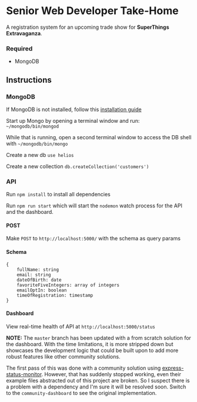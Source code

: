 # Senior Web Developer Take-Home

A registration system for an upcoming trade show for <b>SuperThings
Extravaganza</b>.

### Required

-   MongoDB

## Instructions

### MongoDB

If MongoDB is not installed, follow this [installation guide](https://treehouse.github.io/installation-guides/mac/mongo-mac.html)

Start up Mongo by opening a terminal window and run:
`~/mongodb/bin/mongod`

While that is running, open a second terminal window to access the DB shell with `~/mongodb/bin/mongo`

Create a new db `use helios`

Create a new collection `db.createCollection('customers')`

### API

Run `npm install` to install all dependencies

Run `npm run start` which will start the `nodemon` watch process for the API and the dashboard.

#### POST

Make `POST` to `http://localhost:5000/` with the schema as query params

#### Schema

```
{
    fullName: string
    email: string
    dateOfBirth: date
    favoriteFiveIntegers: array of integers
    emailOptIn: boolean
    timeOfRegistration: timestamp
}
```

#### Dashboard

View real-time health of API at `http://localhost:5000/status`

<b>NOTE:</b> The `master` branch has been updated with a from scratch solution for the dashboard. With the time limitations, it is more stripped down but showcases the development logic that could be built upon to add more robust features like other community solutions.

The first pass of this was done with a community solution using [express-status-monitor](https://github.com/RafalWilinski/express-status-monitor). However, that has suddenly stopped working, even their example files abstracted out of this project are broken. So I suspect there is a problem with a dependency and I'm sure it will be resolved soon. Switch to the `community-dashboard` to see the original implementation.
